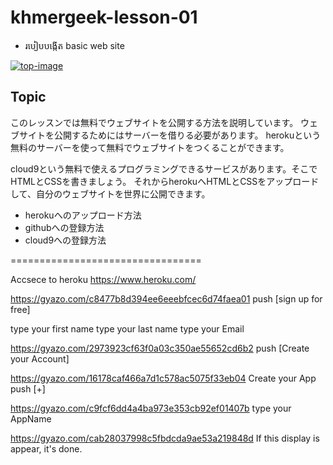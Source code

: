 # khmergeek-lesson-01

 - របៀបបង្កើត basic web site

[![top-image](https://i.gyazo.com/1ef3bdb97ea3b81dd9cc74d98485f325.gif)](https://gyazo.com/1ef3bdb97ea3b81dd9cc74d98485f325)


## Topic

このレッスンでは無料でウェブサイトを公開する方法を説明しています。
ウェブサイトを公開するためにはサーバーを借りる必要があります。
herokuという無料のサーバーを使って無料でウェブサイトをつくることができます。

cloud9という無料で使えるプログラミングできるサービスがあります。そこでHTMLとCSSを書きましょう。
それからherokuへHTMLとCSSをアップロードして、自分のウェブサイトを世界に公開できます。

* herokuへのアップロード方法
* githubへの登録方法
* cloud9への登録方法

=================================

Accsece to heroku
https://www.heroku.com/

https://gyazo.com/c8477b8d394ee6eeebfcec6d74faea01
push [sign up for free]

type your first name
type your last  name
type your Email

https://gyazo.com/2973923cf63f0a03c350ae55652cd6b2
push [Create your Account]

https://gyazo.com/16178caf466a7d1c578ac5075f33eb04
Create your App
push [+]


https://gyazo.com/c9fcf6dd4a4ba973e353cb92ef01407b
type your AppName

https://gyazo.com/cab28037998c5fbdcda9ae53a219848d
If this display is appear, it's done.




